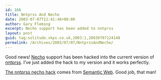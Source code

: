 ```yaml
---
id: 166
title: Nntprss And Necho
date: 2003-07-07T12:41:48+00:00
author: Gary Fleming
excerpt: Necho support has been added to nntprss
layout: post
guid: tag:solitude.vkps.co.uk,2003:1,20030707124148
permalink: /Archives/2003/07/07/NntprssAndNecho/
---
```

Good news! [Necho](http://www.intertwingly.net/wiki/pie/EchoExample) support has been hacked into the current version of [nntprss](http://www.methodize.org/nntprss). I&#8217;ve just added the hack to my version and it works perfectly.

[The nntprss necho hack](http://www.isolani.co.uk/blog/semanticweb/EarlyHackingInNecho) comes from [Semantic Web](http://www.isolani.co.uk/blog/semanticweb/). Good job, that man!